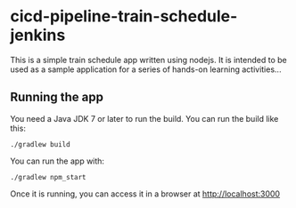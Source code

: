 # cicd-pipeline-train-schedule-jenkins

This is a simple train schedule app written using nodejs. It is intended to be used as a sample application for a series of hands-on learning activities...

## Running the app

You need a Java JDK 7 or later to run the build. You can run the build like this:

    ./gradlew build

You can run the app with:

    ./gradlew npm_start

Once it is running, you can access it in a browser at [http://localhost:3000](http://localhost:3000)

